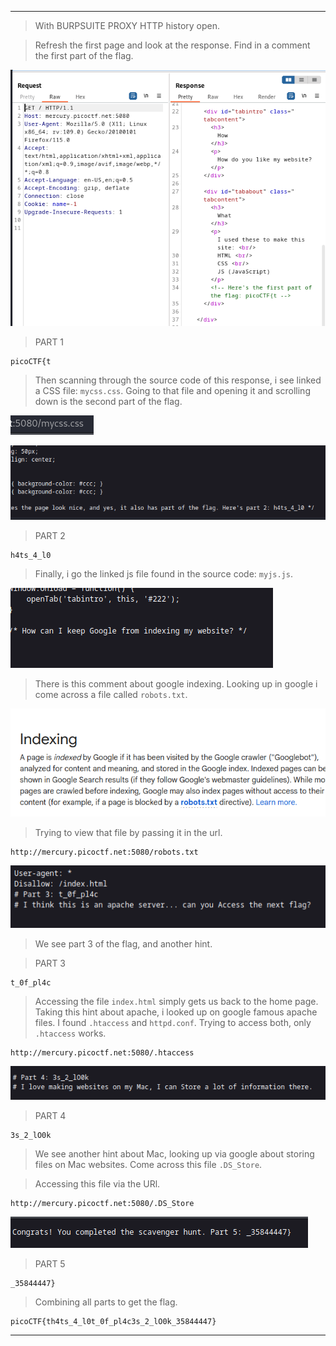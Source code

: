 
----


> With BURPSUITE PROXY HTTP history open.

> Refresh the first page and look at the response.
> Find in a comment the first part of the flag.

![](./screenshots/41.png)

> PART 1
```
picoCTF{t
```


> Then scanning through the source code of this response, i see linked a CSS file: `mycss.css`.
> Going to that file and opening it and scrolling down is the second part of the flag.

![](./screenshots/42.png)

![](./screenshots/43.png)

> PART 2
```
h4ts_4_l0
```


> Finally, i go the linked js file found in the source code: `myjs.js`.

![](./screenshots/44.png)

> There is this comment about google indexing.
> Looking up in google i come across a file called `robots.txt`.

![](./screenshots/45.png)

> Trying to view that file by passing it in the url.

```
http://mercury.picoctf.net:5080/robots.txt
```

![](./screenshots/46.png)

> We see part 3 of the flag, and another hint.

> PART 3
```
t_0f_pl4c
```

> Accessing the file `index.html` simply gets us back to the home page.
> Taking this hint about apache, i looked up on google famous apache files.
> I found `.htaccess` and `httpd.conf`.
> Trying to access both, only `.htaccess` works.

```
http://mercury.picoctf.net:5080/.htaccess
```

![](./screenshots/47.png)

> PART 4
```
3s_2_lO0k
```

> We see another hint about Mac, looking up via google about storing files on Mac websites.
> Come across this file `.DS_Store`.

> Accessing this file via the URl.

```
http://mercury.picoctf.net:5080/.DS_Store
```

![](./screenshots/48.png)

> PART 5
```
_35844447}
```

> Combining all parts to get the flag.

```
picoCTF{th4ts_4_l0t_0f_pl4c3s_2_lO0k_35844447}
```

---
